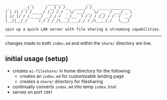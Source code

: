 ```
           _       _____ __          __
 _      __(_)     / __(_) /__  _____/ /_  ____ _________
| | /| / / /_____/ /_/ / / _ \/ ___/ __ \/ __ `/ ___/ _ \
| |/ |/ / /_____/ __/ / /  __(__  ) / / / /_/ / /  /  __/
|__/|__/_/     /_/ /_/_/\___/____/_/ /_/\__,_/_/   \___/

spin up a quick LAN server with file sharing & streaming capabilities.
```
***
changes made to both `index.md` and within the `share/` directory are live.

## initial usage (setup)
- creates `wi-fileshare/` in home directory for the following:
  - creates an `index.md` for customizable landing page
  - creates a `share/` directory for filesharing
- continually converts `index.md` into temp `index.html`
- serves on port `1997`
